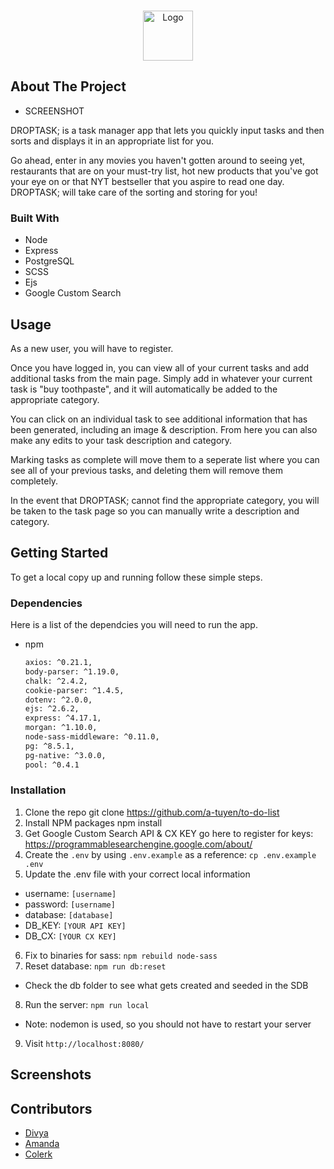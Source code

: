 <!--
*** Thanks for checking out the Best-README-Template. If you have a suggestion
*** that would make this better, please fork the repo and create a pull request
*** or simply open an issue with the tag enhancement.
*** Thanks again! Now go create something AMAZING! :D
***
***
***
*** To avoid retyping too much info. Do a search and replace for the following:
*** github_username, repo_name, twitter_handle, email, project_title, project_description
-->



<!-- PROJECT SHIELDS -->
<!--
*** I'm using markdown reference style links for readability.
*** Reference links are enclosed in brackets [ ] instead of parentheses ( ).
*** See the bottom of this document for the declaration of the reference variables
*** for contributors-url, forks-url, etc. This is an optional, concise syntax you may use.
*** https://www.markdownguide.org/basic-syntax/#reference-style-links
-->
<!-- [![Contributors][contributors-shield]][contributors-url]
[![Forks][forks-shield]][forks-url]
[![Stargazers][stars-shield]][stars-url]
[![Issues][issues-shield]][issues-url]
[![MIT License][license-shield]][license-url]
[![LinkedIn][linkedin-shield]][linkedin-url]
 -->


<!-- PROJECT LOGO -->
<br />
<p align=center>
  <a href=https://github.com/github_username/repo_name>
    <img src=images/logo.png alt=Logo width=80 height=80>
  </a>



<!-- ABOUT THE PROJECT -->
## About The Project

- SCREENSHOT

DROPTASK; is a task manager app that lets you quickly input tasks and then sorts and displays it in an appropriate list for you.

Go ahead, enter in any movies you haven't gotten around to seeing yet, restaurants that are on your must-try list, hot new products that you've got your eye on or that NYT bestseller that you aspire to read one day. DROPTASK; will take care of the sorting and storing for you! 


### Built With

* Node
* Express
* PostgreSQL
* SCSS
* Ejs
* Google Custom Search

<!-- USAGE EXAMPLES -->
## Usage

As a new user, you will have to register.

Once you have logged in, you can view all of your current tasks and add additional tasks from the main page. Simply add in whatever your current task is "buy toothpaste", and it will automatically be added to the appropriate category.

You can click on an individual task to see additional information that has been generated, including an image & description. From here you can also make any edits to your task description and category.

Marking tasks as complete will move them to a seperate list where you can see all of your previous tasks, and deleting them will remove them completely.

In the event that DROPTASK; cannot find the appropriate category, you will be taken to the task page so you can manually write a description and category.



<!-- GETTING STARTED -->
## Getting Started

To get a local copy up and running follow these simple steps.

### Dependencies

Here is a list of the dependcies you will need to run the app.

* npm
  ```sh
  axios: ^0.21.1,
  body-parser: ^1.19.0,
  chalk: ^2.4.2,
  cookie-parser: ^1.4.5,
  dotenv: ^2.0.0,
  ejs: ^2.6.2,
  express: ^4.17.1,
  morgan: ^1.10.0,
  node-sass-middleware: ^0.11.0,
  pg: ^8.5.1,
  pg-native: ^3.0.0,
  pool: ^0.4.1
  ```

### Installation

1. Clone the repo
  git clone https://github.com/a-tuyen/to-do-list
2. Install NPM packages
  npm install
3. Get Google Custom Search API & CX KEY
  go here to register for keys: https://programmablesearchengine.google.com/about/
4. Create the `.env` by using `.env.example` as a reference: `cp .env.example .env`
5. Update the .env file with your correct local information 
  - username: `[username]` 
  - password: `[username]` 
  - database: `[database]`
  - DB_KEY: `[YOUR API KEY]`
  - DB_CX: `[YOUR CX KEY]`
6. Fix to binaries for sass: `npm rebuild node-sass`
7. Reset database: `npm run db:reset`
  - Check the db folder to see what gets created and seeded in the SDB
8. Run the server: `npm run local`
  - Note: nodemon is used, so you should not have to restart your server
9. Visit `http://localhost:8080/`



## Screenshots



<!-- CONTRIBUTING -->
## Contributors
- [Divya](https://github.com/DivyaJagadish)
- [Amanda](https://github.com/a-tuyen)
- [Colerk](https://github.com/Colerk)

